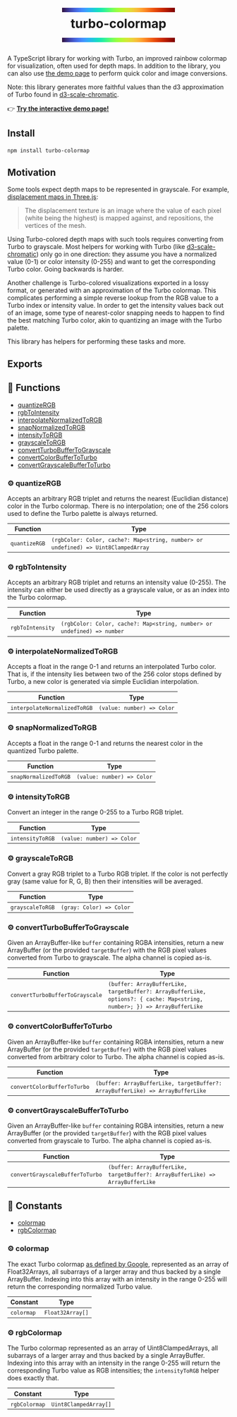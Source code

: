 <div align="center">

# <img src="./demo/public/turbo.png" width="256" height="10" alt="" valign="middle"> <br> turbo-colormap <br> <img src="./demo/public/turbo.png" width="256" height="10" alt="" valign="middle">

</div>

A TypeScript library for working with Turbo, an improved rainbow colormap for
visualization, often used for depth maps. In addition to the library, you can
also use [the demo page](https://exogen.github.io/turbo-colormap/) to perform
quick color and image conversions.

Note: this library generates more faithful values than the d3 approximation of
Turbo found in [d3-scale-chromatic](https://github.com/d3/d3-scale-chromatic).

👉 **[Try the interactive demo page!](https://exogen.github.io/turbo-colormap/)**

## Install

```sh
npm install turbo-colormap
```

## Motivation

Some tools expect depth maps to be represented in grayscale. For example,
[displacement maps in Three.js](https://threejs.org/docs/#api/en/materials/MeshStandardMaterial.displacementMap):

> The displacement texture is an image where the value of each pixel (white
> being the highest) is mapped against, and repositions, the vertices of the
> mesh.

Using Turbo-colored depth maps with such tools requires converting from Turbo
to grayscale. Most helpers for working with Turbo (like [d3-scale-chromatic](https://github.com/d3/d3-scale-chromatic))
only go in one direction: they assume you have a normalized value (0-1) or
color intensity (0-255) and want to get the corresponding Turbo color. Going
backwards is harder.

Another challenge is Turbo-colored visualizations exported in a lossy format,
or generated with an approximation of the Turbo colormap. This complicates
performing a simple reverse lookup from the RGB value to a Turbo index or
intensity value. In order to get the intensity values back out of an image,
some type of nearest-color snapping needs to happen to find the best matching
Turbo color, akin to quantizing an image with the Turbo palette.

This library has helpers for performing these tasks and more.

## Exports

<!-- TSDOC_START -->

## :toolbox: Functions

- [quantizeRGB](#gear-quantizergb)
- [rgbToIntensity](#gear-rgbtointensity)
- [interpolateNormalizedToRGB](#gear-interpolatenormalizedtorgb)
- [snapNormalizedToRGB](#gear-snapnormalizedtorgb)
- [intensityToRGB](#gear-intensitytorgb)
- [grayscaleToRGB](#gear-grayscaletorgb)
- [convertTurboBufferToGrayscale](#gear-convertturbobuffertograyscale)
- [convertColorBufferToTurbo](#gear-convertcolorbuffertoturbo)
- [convertGrayscaleBufferToTurbo](#gear-convertgrayscalebuffertoturbo)

### :gear: quantizeRGB

Accepts an arbitrary RGB triplet and returns the nearest (Euclidian distance)
color in the Turbo colormap. There is no interpolation; one of the 256 colors
used to define the Turbo palette is always returned.

| Function | Type |
| ---------- | ---------- |
| `quantizeRGB` | `(rgbColor: Color, cache?: Map<string, number> or undefined) => Uint8ClampedArray` |

### :gear: rgbToIntensity

Accepts an arbitrary RGB triplet and returns an intensity value (0-255). The
intensity can either be used directly as a grayscale value, or as an index
into the Turbo colormap.

| Function | Type |
| ---------- | ---------- |
| `rgbToIntensity` | `(rgbColor: Color, cache?: Map<string, number> or undefined) => number` |

### :gear: interpolateNormalizedToRGB

Accepts a float in the range 0-1 and returns an interpolated Turbo color.
That is, if the intensity lies between two of the 256 color stops defined by
Turbo, a new color is generated via simple Euclidian interpolation.

| Function | Type |
| ---------- | ---------- |
| `interpolateNormalizedToRGB` | `(value: number) => Color` |

### :gear: snapNormalizedToRGB

Accepts a float in the range 0-1 and returns the nearest color in the
quantized Turbo palette.

| Function | Type |
| ---------- | ---------- |
| `snapNormalizedToRGB` | `(value: number) => Color` |

### :gear: intensityToRGB

Convert an integer in the range 0-255 to a Turbo RGB triplet.

| Function | Type |
| ---------- | ---------- |
| `intensityToRGB` | `(value: number) => Color` |

### :gear: grayscaleToRGB

Convert a gray RGB triplet to a Turbo RGB triplet. If the color is not
perfectly gray (same value for R, G, B) then their intensities will be
averaged.

| Function | Type |
| ---------- | ---------- |
| `grayscaleToRGB` | `(gray: Color) => Color` |

### :gear: convertTurboBufferToGrayscale

Given an ArrayBuffer-like `buffer` containing RGBA intensities, return a new
ArrayBuffer (or the provided `targetBuffer`) with the RGB pixel values
converted from Turbo to grayscale. The alpha channel is copied as-is.

| Function | Type |
| ---------- | ---------- |
| `convertTurboBufferToGrayscale` | `(buffer: ArrayBufferLike, targetBuffer?: ArrayBufferLike, options?: { cache: Map<string, number>; }) => ArrayBufferLike` |

### :gear: convertColorBufferToTurbo

Given an ArrayBuffer-like `buffer` containing RGBA intensities, return a new
ArrayBuffer (or the provided `targetBuffer`) with the RGB pixel values
converted from arbitrary color to Turbo. The alpha channel is copied as-is.

| Function | Type |
| ---------- | ---------- |
| `convertColorBufferToTurbo` | `(buffer: ArrayBufferLike, targetBuffer?: ArrayBufferLike) => ArrayBufferLike` |

### :gear: convertGrayscaleBufferToTurbo

Given an ArrayBuffer-like `buffer` containing RGBA intensities, return a new
ArrayBuffer (or the provided `targetBuffer`) with the RGB pixel values
converted from grayscale to Turbo. The alpha channel is copied as-is.

| Function | Type |
| ---------- | ---------- |
| `convertGrayscaleBufferToTurbo` | `(buffer: ArrayBufferLike, targetBuffer?: ArrayBufferLike) => ArrayBufferLike` |


## :wrench: Constants

- [colormap](#gear-colormap)
- [rgbColormap](#gear-rgbcolormap)

### :gear: colormap

The exact Turbo colormap [as defined by Google](https://gist.github.com/mikhailov-work/ee72ba4191942acecc03fe6da94fc73f),
represented as an array of Float32Arrays, all subarrays of a larger array and
thus backed by a single ArrayBuffer. Indexing into this array with an
intensity in the range 0-255 will return the corresponding normalized Turbo
value.

| Constant | Type |
| ---------- | ---------- |
| `colormap` | `Float32Array[]` |

### :gear: rgbColormap

The Turbo colormap represented as an array of Uint8ClampedArrays, all
subarrays of a larger array and thus backed by a single ArrayBuffer. Indexing
into this array with an intensity in the range 0-255 will return the
corresponding Turbo value as RGB intensities; the `intensityToRGB`
helper does exactly that.

| Constant | Type |
| ---------- | ---------- |
| `rgbColormap` | `Uint8ClampedArray[]` |



<!-- TSDOC_END -->
